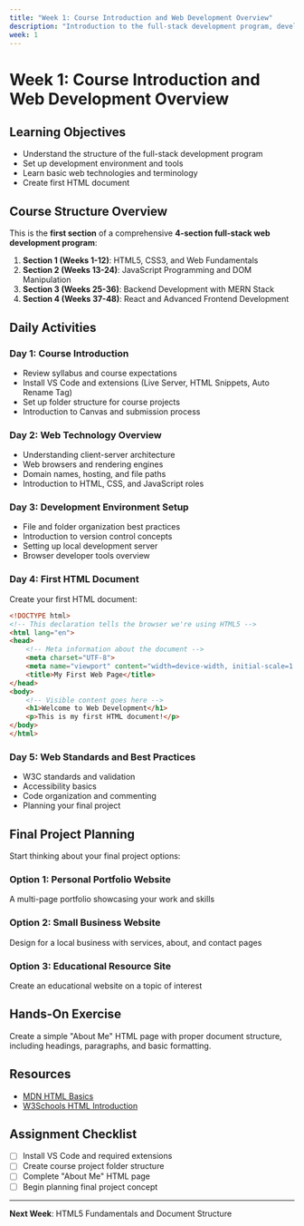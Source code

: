 ```yaml
---
title: "Week 1: Course Introduction and Web Development Overview"
description: "Introduction to the full-stack development program, development environment setup, and basic web technologies"
week: 1
---
```


# Week 1: Course Introduction and Web Development Overview

## Learning Objectives
- Understand the structure of the full-stack development program
- Set up development environment and tools
- Learn basic web technologies and terminology
- Create first HTML document

## Course Structure Overview

This is the **first section** of a comprehensive **4-section full-stack web development program**:

1. **Section 1 (Weeks 1-12)**: HTML5, CSS3, and Web Fundamentals
2. **Section 2 (Weeks 13-24)**: JavaScript Programming and DOM Manipulation
3. **Section 3 (Weeks 25-36)**: Backend Development with MERN Stack
4. **Section 4 (Weeks 37-48)**: React and Advanced Frontend Development

## Daily Activities

### Day 1: Course Introduction
- Review syllabus and course expectations
- Install VS Code and extensions (Live Server, HTML Snippets, Auto Rename Tag)
- Set up folder structure for course projects
- Introduction to Canvas and submission process

### Day 2: Web Technology Overview
- Understanding client-server architecture
- Web browsers and rendering engines
- Domain names, hosting, and file paths
- Introduction to HTML, CSS, and JavaScript roles

### Day 3: Development Environment Setup
- File and folder organization best practices
- Introduction to version control concepts
- Setting up local development server
- Browser developer tools overview

### Day 4: First HTML Document

Create your first HTML document:

```html
<!DOCTYPE html>
<!-- This declaration tells the browser we're using HTML5 -->
<html lang="en">
<head>
    <!-- Meta information about the document -->
    <meta charset="UTF-8">
    <meta name="viewport" content="width=device-width, initial-scale=1.0">
    <title>My First Web Page</title>
</head>
<body>
    <!-- Visible content goes here -->
    <h1>Welcome to Web Development</h1>
    <p>This is my first HTML document!</p>
</body>
</html>
```

### Day 5: Web Standards and Best Practices
- W3C standards and validation
- Accessibility basics
- Code organization and commenting
- Planning your final project

## Final Project Planning

Start thinking about your final project options:

### Option 1: Personal Portfolio Website
A multi-page portfolio showcasing your work and skills

### Option 2: Small Business Website  
Design for a local business with services, about, and contact pages

### Option 3: Educational Resource Site
Create an educational website on a topic of interest

## Hands-On Exercise

Create a simple "About Me" HTML page with proper document structure, including headings, paragraphs, and basic formatting.

## Resources
- [MDN HTML Basics](https://developer.mozilla.org/en-US/docs/Learn/Getting_started_with_the_web/HTML_basics)
- [W3Schools HTML Introduction](https://www.w3schools.com/html/html_intro.asp)

## Assignment Checklist
- [ ] Install VS Code and required extensions
- [ ] Create course project folder structure
- [ ] Complete "About Me" HTML page
- [ ] Begin planning final project concept

---

**Next Week**: HTML5 Fundamentals and Document Structure